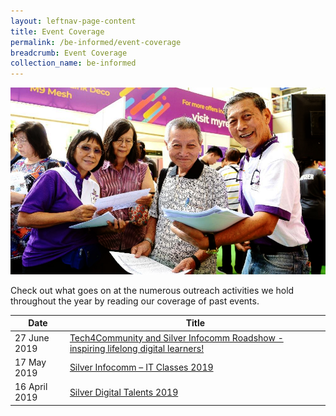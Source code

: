 ```yaml
---
layout: leftnav-page-content
title: Event Coverage
permalink: /be-informed/event-coverage
breadcrumb: Event Coverage
collection_name: be-informed
---
```


![picture](/images/be-informed/event-coverage-1.jpg)

Check out what goes on at the numerous outreach activities we hold throughout the year by reading our coverage of past events.

| Date | Title |
|--|--|
| 27 June 2019 | [Tech4Community and Silver Infocomm Roadshow - inspiring lifelong digital learners!](/tech4community-2019-06-27/) |
| 17 May 2019 | [Silver Infocomm – IT Classes 2019 ](/pick-up-digital-skills-and-learn-to-use-technology-confidently-for-daily-activities/) |
| 16 April 2019 | [Silver Digital Talents 2019](/share-your-life-experiences-with-everyone–digitally/) |
